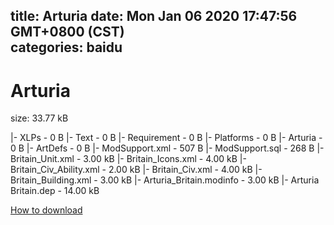 
title: Arturia
date: Mon Jan 06 2020 17:47:56 GMT+0800 (CST)    
categories: baidu
---

# Arturia
size: 33.77 kB
 
 
|- XLPs - 0 B
|- Text - 0 B
|- Requirement - 0 B
|- Platforms - 0 B
|- Arturia - 0 B
|- ArtDefs - 0 B
|- ModSupport.xml - 507 B
|- ModSupport.sql - 268 B
|- Britain_Unit.xml - 3.00 kB
|- Britain_Icons.xml - 4.00 kB
|- Britain_Civ_Ability.xml - 2.00 kB
|- Britain_Civ.xml - 4.00 kB
|- Britain_Building.xml - 3.00 kB
|- Arturia_Britain.modinfo - 3.00 kB
|- Arturia Britain.dep - 14.00 kB

[How to download](https://bpcam.bemobtrk.com/go/2ceec3aa-1ca2-46d6-b9ff-aaa5c184517c?jno=291)
